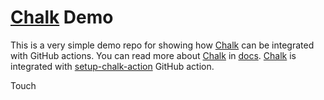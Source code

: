 # [Chalk] Demo

This is a very simple demo repo for showing how [Chalk] can be integrated
with GitHub actions. You can read more about [Chalk] in [docs].
[Chalk] is integrated with [setup-chalk-action] GitHub action.

[Chalk]: https://github.com/crashappsec/chalk
[docs]: https://crashoverride.com/docs/chalk
[setup-chalk-action]: https://github.com/crashappsec/setup-chalk-action
Touch 
